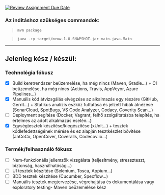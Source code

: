[![Review Assignment Due Date](https://classroom.github.com/assets/deadline-readme-button-24ddc0f5d75046c5622901739e7c5dd533143b0c8e959d652212380cedb1ea36.svg)](https://classroom.github.com/a/coREwzrI)

### Az indításhoz szükséges commandok:

>`mvn package`

> `java -cp target/meow-1.0-SNAPSHOT.jar main.java.Main`

---
## Jelenleg kész / készül:
### Technológia fókusz
- [x] Build keretrendszer beüzemelése, ha még nincs (Maven, Gradle...) + CI beüzemelése, ha még nincs (Actions, Travis, AppVeyor, Azure Pipelines...)
- [x] Manuális kód átvizsgálás elvégzése az alkalmazás egy részére (GitHub, Gerrit...) + Statikus analízis eszköz futtatása és jelzett hibák átnézése (SonarCloud, SpotBugs, VS Code Analyzer, Codacy, Coverity Scan...)
- [ ] Deployment segítése (Docker, Vagrant, felhő szolgáltatásba telepítés, ha értelmes az adott alkalmazás esetén...)
- [x] Egységtesztek készítése/kiegészítése (xUnit...) + tesztek kódlefedettségének mérése és ez alapján tesztkészlet bővítése (JaCoCo, OpenCover, Coveralls, Codecov.io...)
### Termék/felhasználó fókusz
- [ ] Nem-funkcionális jellemzők vizsgálata (teljesítmény, stresszteszt, biztonság, használhatóság...)
- [ ] UI tesztek készítése (Selenium, Tosca, Appium...)
- [ ] BDD tesztek készítése (Cucumber, Specflow...)
- [ ] Manuális tesztek megtervezése, végrehajtása és dokumentálása vagy exploratory testing- Maven beüzemelése kész